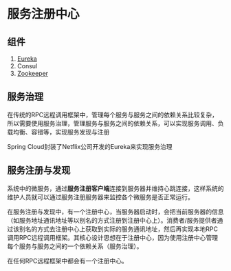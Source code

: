 # 服务注册中心

## 组件

1. [Eureka](https://github.com/AsakiAmane/SpringCloud-Note/blob/main/Notes/Service-Registry/Eureka-Note.md)
2. Consul
3. [Zookeeper](https://github.com/AsakiAmane/SpringCloud-Note/blob/main/Notes/Service-Registry/Zookeeper-Note.md)

## 服务治理

在传统的RPC远程调用框架中，管理每个服务与服务之间的依赖关系比较复杂，所以需要使用服务治理，管理服务与服务之间的依赖关系，可以实现服务调用、负载均衡、容错等，实现服务发现与注册

Spring Cloud封装了Netflix公司开发的Eureka来实现服务治理

## 服务注册与发现

系统中的微服务，通过**服务注册客户端**连接到服务器并维持心跳连接，这样系统的维护人员就可以通过服务注册服务器来监控各个微服务是否正常运行。

在服务注册与发现中，有一个注册中心，当服务器启动时，会把当前服务器的信息（如服务地址通讯地址等以别名的方式注册到注册中心上）。消费者/服务提供者通过该别名的方式去注册中心上获取到实际的服务通讯地址，然后再实现本地RPC调用RPC远程调用框架。其核心设计思想在于注册中心，因为使用注册中心管理每个服务与服务之间的一个依赖关系（服务治理）。

在任何RPC远程框架中都会有一个注册中心。

